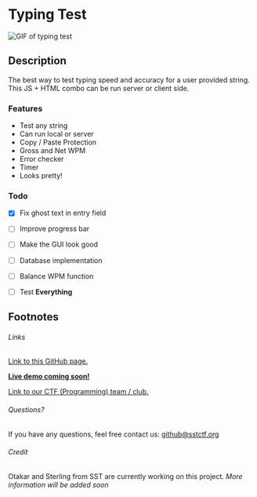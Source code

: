 # Typing Test
![GIF of typing test](https://github.com/SST-CTF/typing-test/blob/master/Documentation/Nov-03-2016%2013-08-45.gif?raw=true)
## Description
The best way to test typing speed and accuracy for a user provided string. This JS + HTML combo can be run server or client side.
### Features
- Test any string
- Can run local or server
- Copy / Paste Protection
- Gross and Net WPM
- Error checker
- Timer
- Looks pretty!

### Todo
- [x] Fix ghost text in entry field
- [ ] Improve progress bar
- [ ] Make the GUI look good
- [ ] Database implementation
- [ ] Balance WPM function
- [ ] Test **Everything**


## Footnotes
###### Links
[Link to this GitHub page.](https://github.com/SST-CTF/typing-test)

[**Live demo coming soon!**](https://github.com/SST-CTF/typing-test)

[Link to our CTF (Programming) team / club.](http://sstctf.org)
###### Questions?
If you have any questions, feel free contact us: github@sstctf.org
###### Credit
Otakar and Sterling  from SST are currently working on this project. *More information will be added soon*
